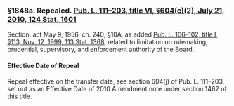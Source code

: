 ### §1848a. Repealed. [Pub. L. 111–203, title VI, §604(c)(2), July 21, 2010, 124 Stat. 1601](/statviewer.htm?volume=124&page=1601) ###

Section, act May 9, 1956, ch. 240, §10A, as added [Pub. L. 106–102, title I, §113, Nov. 12, 1999, 113 Stat. 1368](/statviewer.htm?volume=113&page=1368), related to limitation on rulemaking, prudential, supervisory, and enforcement authority of the Board.

#### Effective Date of Repeal ####

Repeal effective on the transfer date, see section 604(j) of Pub. L. 111–203, set out as an Effective Date of 2010 Amendment note under section 1462 of this title.